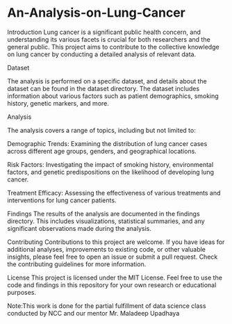 # An-Analysis-on-Lung-Cancer


Introduction
Lung cancer is a significant public health concern, and understanding its various facets is crucial for both researchers and the general public. This project aims to contribute to the collective knowledge on lung cancer by conducting a detailed analysis of relevant data.

Dataset

The analysis is performed on a specific dataset, and details about the dataset can be found in the dataset directory. The dataset includes information about various factors such as patient demographics, smoking history, genetic markers, and more.

Analysis

The analysis covers a range of topics, including but not limited to:

Demographic Trends:
Examining the distribution of lung cancer cases across different age groups, genders, and geographical locations.

Risk Factors:
Investigating the impact of smoking history, environmental factors, and genetic predispositions on the likelihood of developing lung cancer.

Treatment Efficacy:
Assessing the effectiveness of various treatments and interventions for lung cancer patients.

Findings
The results of the analysis are documented in the findings directory. This includes visualizations, statistical summaries, and any significant observations made during the analysis.

Contributing
Contributions to this project are welcome. If you have ideas for additional analyses, improvements to existing code, or other valuable insights, please feel free to open an issue or submit a pull request. Check the contributing guidelines for more information.

License
This project is licensed under the MIT License. Feel free to use the code and findings in this repository for your own research or educational purposes.

Note:This work is done for the partial fulfillment of data science class conducted by NCC and our mentor Mr. Maladeep Upadhaya
